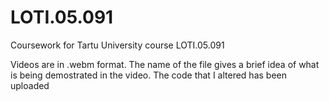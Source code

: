 # LOTI.05.091
Coursework for Tartu University course LOTI.05.091

Videos are in .webm format. The name of the file gives a brief idea of what is being demostrated in the video. The code that I altered has been uploaded

